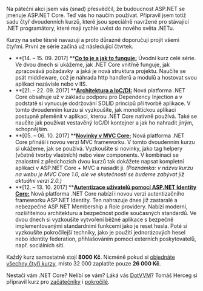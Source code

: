 <!-- dcterms:identifier = aspnetcz#5460 -->
<!-- dcterms:title = Naučím vás ASP.NET Core -->
<!-- dcterms:abstract = Na páteční akci jsem vás (snad) přesvědčil, že budoucnost ASP.NET se jmenuje ASP.NET Core. Teď vás ho naučím používat. -->
<!-- np9:categoryId = 6 -->
<!-- x4w:category = Akce a události -->
<!-- np9:authorId = 1 -->
<!-- np9:authorEmail = michal.valasek@altairis.cz -->
<!-- dcterms:creator = Michal Altair Valášek -->
<!-- dcterms:created = 2017-09-09T23:44:55.733+02:00 -->
<!-- dcterms:dateAccepted = 2017-09-09T23:44:56+02:00 -->
<!-- x4w:pictureWidth = 150 -->
<!-- x4w:pictureHeight = 150 -->
<!-- x4w:pictureUrl = /perex-pictures/logo-dnc.png -->

Na páteční akci jsem vás (snad) přesvědčil, že budoucnost ASP.NET se jmenuje ASP.NET Core. Teď vás ho naučím používat. Připravil jsem totiž sadu čtyř dvoudenních kurzů, které jsou speciálně navržené pro stávající .NET programátory, které mají rychle uvést do nového světa .NETu.

Kurzy na sebe těsně navazují a proto důrazně doporučuji projít všemi čtyřmi. První ze série začíná už následující čtvrtek.

*   **[14. – 15. 09. 2017] **[**Co to je a jak to funguje:**](https://www.dotnetcollege.cz/kurz/1062/ASP-NET-Core-1-4-Co-to-je-a-jak-to-funguje) Úvodní kurz celé série. Ve dvou dnech si ukážeme, jak .NET Core vnitřně funguje, jak zpracovává požadavky  a jaká je nová struktura projektu. Naučíte se psát middleware, což je náhrada http handlerů a modulů a hostovat svou aplikaci nezávisle nebo v IIS.
*   **[21. – 22. 09. 2017] **[**Architektura a IoC/DI:**](https://www.dotnetcollege.cz/kurz/1063/ASP-NET-Core-2-4-Architektura-a-IoC-DI) Nová platforma .NET Core obsahuje už v základu podporu pro Dependency Injection a v podstatě si vynucuje dodržování SOLID principů při tvorbě aplikace. V tomto dvoudenním kurzu si vyzkoušíte, jak monolitickou aplikaci postupně přeměnit v aplikaci, kterou .NET Core nativně používá. Také se naučíte jak používat vestavěný IoC/DI kontejner a jak ho nahradit jiným, schopnějším.
*   **[05. – 06. 10. 2017] **[**Novinky v MVC Core:**](https://www.dotnetcollege.cz/kurz/1064/ASP-NET-Core-3-4-Novinky-v-MVC-Core-1-0-) Nová platforma .NET Core přináší i novou verzi MVC frameworku. V tomto dvoudenním kurzu si ukážeme, jak se používá. Vyzkoušíte si novinky, jako tag helpery (včetně tvorby vlastních) nebo view components. V kombinaci se znalostmi z předchozích dvou kurzů tak dokážete napsat kompletní aplikaci v ASP.NET Core + MVC a nasadit ji. *(Poznámka: v názvu kurzu na webu je MVC Core 1.0, ale ve skutečnosti se budeme zabývat již aktuální verzí 2.0.)*
*   **[12. – 13. 10. 2017] **[**Autentizace uživatelů pomocí ASP.NET Identity Core:**](https://www.dotnetcollege.cz/kurz/1065/ASP-NET-Core-4-4-Autentizace-uzivatelu-pomoci-ASP-NET-Identity-Core-) Nová platforma .NET Core nabízí i novou verzi autentizačního frameworku ASP.NET Identity. Ten nahrazuje dnes již zastaralé a nebezpečné ASP.NET Membership a Role providery. Nabízí moderní, rozšiřitelnou architekturu a bezpečnost podle současných standardů. Ve dvou dnech si vyzkoušíte vytvoření běžné aplikace s bezpečně implementovanými standardními funkcemi jako je reset hesla. Poté si vyzkoušíte pokročilejší techniky, jako je použití jednorázových hesel nebo identity federation, přihlašováním pomocí externích poskytovatelů, např. sociálních sítí.

Každý kurz samostatně stojí **8000 Kč**. Nicméně pokud si [objednáte všechny čtyři kurzy](https://www.dotnetcollege.cz/kurz/1066/ASP-NET-Core-kompletni-sada-4-kurzu), místo 32 000 zaplatíte pouze **26 000 Kč**.

Nestačí vám .NET Core? Nelíbí se vám? Láká vás [DotVVM](https://www.dotvvm.com/)? Tomáš Herceg si připravil kurz pro [začátečníky](https://www.dotnetcollege.cz/kurz/1056/DotVVM-pro-zacatecniky) i [pokročilé](https://www.dotnetcollege.cz/kurz/1057/DotVVM-pro-pokrocile).